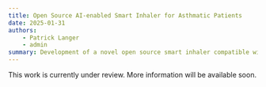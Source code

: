 ```yaml
---
title: Open Source AI-enabled Smart Inhaler for Asthmatic Patients
date: 2025-01-31
authors:
    - Patrick Langer
    - admin
summary: Development of a novel open source smart inhaler compatible with the three most common inhaler types (MDI, Turbohaler and Diskus). Using passive sensors such as accelerometers to infer inhaler usage using machine learning.
---
```


This work is currently under review. More information will be available soon.